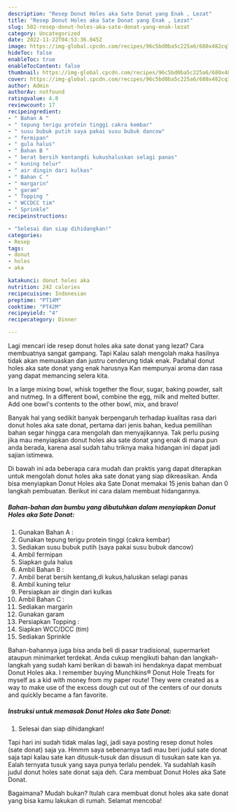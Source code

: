 ```yaml
---
description: "Resep Donut Holes aka Sate Donat yang Enak , Lezat"
title: "Resep Donut Holes aka Sate Donat yang Enak , Lezat"
slug: 502-resep-donut-holes-aka-sate-donat-yang-enak-lezat
category: Uncategorized
date: 2022-11-22T04:53:36.045Z
image: https://img-global.cpcdn.com/recipes/96c5bd0ba5c225a6/680x482cq70/donut-holes-aka-sate-donat-foto-resep-utama.jpg
hideToc: false
enableToc: true
enableTocContent: false
thumbnail: https://img-global.cpcdn.com/recipes/96c5bd0ba5c225a6/680x482cq70/donut-holes-aka-sate-donat-foto-resep-utama.jpg
cover: https://img-global.cpcdn.com/recipes/96c5bd0ba5c225a6/680x482cq70/donut-holes-aka-sate-donat-foto-resep-utama.jpg
author: Admin
authorAv: notfound
ratingvalue: 4.8
reviewcount: 17
recipeingredient:
- " Bahan A "
- " tepung terigu protein tinggi cakra kembar"
- " susu bubuk putih saya pakai susu bubuk dancow"
- " fermipan"
- " gula halus"
- " Bahan B "
- " berat bersih kentangdi kukushaluskan selagi panas"
- " kuning telur"
- " air dingin dari kulkas"
- " Bahan C "
- " margarin"
- " garam"
- " Topping "
- " WCCDCC tim"
- " Sprinkle"
recipeinstructions:

- "Selesai dan siap dihidangkan!"
categories:
- Resep
tags:
- donut
- holes
- aka

katakunci: donut holes aka 
nutrition: 242 calories
recipecuisine: Indonesian
preptime: "PT14M"
cooktime: "PT42M"
recipeyield: "4"
recipecategory: Dinner

---
```



Lagi mencari ide resep donut holes aka sate donat yang lezat? Cara membuatnya sangat gampang. Tapi Kalau salah mengolah maka hasilnya tidak akan memuaskan dan justru cenderung tidak enak. Padahal donut holes aka sate donat yang enak harusnya Kan mempunyai aroma dan rasa yang dapat memancing selera kita.


In a large mixing bowl, whisk together the flour, sugar, baking powder, salt and nutmeg. In a different bowl, combine the egg, milk and melted butter. Add one bowl&#39;s contents to the other bowl, mix, and bravo!

Banyak hal yang sedikit banyak berpengaruh terhadap kualitas rasa dari donut holes aka sate donat, pertama dari jenis bahan, kedua pemilihan bahan segar hingga cara mengolah dan menyajikannya. Tak perlu pusing jika mau menyiapkan donut holes aka sate donat yang enak di mana pun anda berada, karena asal sudah tahu triknya maka hidangan ini dapat jadi sajian istimewa.


Di bawah ini ada beberapa cara mudah dan praktis yang dapat diterapkan untuk mengolah donut holes aka sate donat yang siap dikreasikan. Anda bisa menyiapkan Donut Holes aka Sate Donat memakai 15 jenis bahan dan 0 langkah pembuatan. Berikut ini cara dalam membuat hidangannya.

<!--inarticleads1-->

##### Bahan-bahan dan bumbu yang dibutuhkan dalam menyiapkan Donut Holes aka Sate Donat:

1. Gunakan  Bahan A :
1. Gunakan  tepung terigu protein tinggi (cakra kembar)
1. Sediakan  susu bubuk putih (saya pakai susu bubuk dancow)
1. Ambil  fermipan
1. Siapkan  gula halus
1. Ambil  Bahan B :
1. Ambil  berat bersih kentang,di kukus,haluskan selagi panas
1. Ambil  kuning telur
1. Persiapkan  air dingin dari kulkas
1. Ambil  Bahan C :
1. Sediakan  margarin
1. Gunakan  garam
1. Persiapkan  Topping :
1. Siapkan  WCC/DCC (tim)
1. Sediakan  Sprinkle


Bahan-bahannya juga bisa anda beli di pasar tradisional, supermarket ataupun minimarket terdekat. Anda cukup mengikuti bahan dan langkah-langkah yang sudah kami berikan di bawah ini hendaknya dapat membuat Donut Holes aka. I remember buying Munchkins® Donut Hole Treats for myself as a kid with money from my paper route! They were created as a way to make use of the excess dough cut out of the centers of our donuts and quickly became a fan favorite. 

<!--inarticleads2-->

##### Instruksi untuk memasak Donut Holes aka Sate Donat:


1. Selesai dan siap dihidangkan!

Tapi hari ini sudah tidak malas lagi, jadi saya posting resep donut holes (sate donat) saja ya. Hmmm saya sebenarnya tadi mau beri judul sate donat saja tapi kalau sate kan ditusuk-tusuk dan disusun di tusukan sate kan ya. Ealah ternyata tusuk yang saya punya terlalu pendek. Ya sudahlah kasih judul donut holes sate donat saja deh. Cara membuat Donut Holes aka Sate Donat. 

Bagaimana? Mudah bukan? Itulah cara membuat donut holes aka sate donat yang bisa kamu lakukan di rumah. Selamat mencoba!
